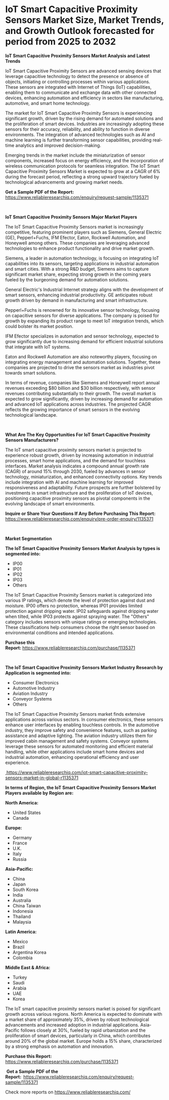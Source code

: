 <p><h1>IoT Smart Capacitive Proximity Sensors Market Size, Market Trends, and Growth Outlook forecasted for period from 2025 to 2032</h1></p><p><strong>IoT Smart Capacitive Proximity Sensors Market Analysis and Latest Trends</strong></p>
<p><p>IoT Smart Capacitive Proximity Sensors are advanced sensing devices that leverage capacitive technology to detect the presence or absence of objects, initiating or controlling processes within various applications. These sensors are integrated with Internet of Things (IoT) capabilities, enabling them to communicate and exchange data with other connected devices, enhancing automation and efficiency in sectors like manufacturing, automotive, and smart home technology.</p><p>The market for IoT Smart Capacitive Proximity Sensors is experiencing significant growth, driven by the rising demand for automated solutions and the proliferation of smart devices. Industries are increasingly adopting these sensors for their accuracy, reliability, and ability to function in diverse environments. The integration of advanced technologies such as AI and machine learning is further transforming sensor capabilities, providing real-time analytics and improved decision-making.</p><p>Emerging trends in the market include the miniaturization of sensor components, increased focus on energy efficiency, and the incorporation of wireless communication protocols for seamless integration. The IoT Smart Capacitive Proximity Sensors Market is expected to grow at a CAGR of 6% during the forecast period, reflecting a strong upward trajectory fueled by technological advancements and growing market needs.</p></p>
<p><strong>Get a Sample PDF of the Report:&nbsp;</strong> <a href="https://www.reliableresearchiq.com/enquiry/request-sample/1135371?utm_campaign=2310&utm_medium=2&utm_source=Github&utm_content=ia&utm_term=25032025&utm_id=iot-smart-capacitive-proximity-sensors">https://www.reliableresearchiq.com/enquiry/request-sample/1135371</a></p>
<p>&nbsp;</p>
<p><strong>IoT Smart Capacitive Proximity Sensors Major Market Players</strong></p>
<p><p>The IoT Smart Capacitive Proximity Sensors market is increasingly competitive, featuring prominent players such as Siemens, General Electric (GE), Pepperl+Fuchs, IFM Efector, Eaton, Rockwell Automation, and Honeywell among others. These companies are leveraging advanced technologies to enhance product functionality and drive market growth.</p><p>Siemens, a leader in automation technology, is focusing on integrating IoT capabilities into its sensors, targeting applications in industrial automation and smart cities. With a strong R&D budget, Siemens aims to capture significant market share, expecting strong growth in the coming years fueled by the burgeoning demand for automation solutions.</p><p>General Electric's Industrial Internet strategy aligns with the development of smart sensors, enhancing industrial productivity. GE anticipates robust growth driven by demand in manufacturing and smart infrastructure.</p><p>Pepperl+Fuchs is renowned for its innovative sensor technology, focusing on capacitive sensors for diverse applications. The company is poised for growth by expanding its product range to meet IoT integration trends, which could bolster its market position.</p><p>IFM Efector specializes in automation and sensor technology, expected to grow significantly due to increasing demand for efficient industrial solutions that integrate with IoT systems.</p><p>Eaton and Rockwell Automation are also noteworthy players, focusing on integrating energy management and automation solutions. Together, these companies are projected to drive the sensors market as industries pivot towards smart solutions.</p><p>In terms of revenue, companies like Siemens and Honeywell report annual revenues exceeding $80 billion and $30 billion respectively, with sensor revenues contributing substantially to their growth. The overall market is expected to grow significantly, driven by increasing demand for automation and advanced IoT applications across industries. The projected CAGR reflects the growing importance of smart sensors in the evolving technological landscape.</p></p>
<p>&nbsp;</p>
<p><strong>What Are The Key Opportunities For IoT Smart Capacitive Proximity Sensors Manufacturers?</strong></p>
<p><p>The IoT smart capacitive proximity sensors market is projected to experience robust growth, driven by increasing automation in industrial processes, smart home applications, and the demand for touchless interfaces. Market analysis indicates a compound annual growth rate (CAGR) of around 15% through 2030, fueled by advances in sensor technology, miniaturization, and enhanced connectivity options. Key trends include integration with AI and machine learning for improved responsiveness and adaptability. Future prospects are further bolstered by investments in smart infrastructure and the proliferation of IoT devices, positioning capacitive proximity sensors as pivotal components in the evolving landscape of smart environments.</p></p>
<p><strong>Inquire or Share Your Questions If Any Before Purchasing This Report:</strong> <a href="https://www.reliableresearchiq.com/enquiry/pre-order-enquiry/1135371?utm_campaign=2310&utm_medium=2&utm_source=Github&utm_content=ia&utm_term=25032025&utm_id=iot-smart-capacitive-proximity-sensors">https://www.reliableresearchiq.com/enquiry/pre-order-enquiry/1135371</a></p>
<p>&nbsp;</p>
<p><strong>Market Segmentation</strong></p>
<p><strong>The IoT Smart Capacitive Proximity Sensors Market Analysis by types is segmented into:</strong></p>
<p><ul><li>IP00</li><li>IP01</li><li>IP02</li><li>IP03</li><li>Others</li></ul></p>
<p><p>The IoT Smart Capacitive Proximity Sensors market is categorized into various IP ratings, which denote the level of protection against dust and moisture. IP00 offers no protection, whereas IP01 provides limited protection against dripping water. IP02 safeguards against dripping water when tilted, while IP03 protects against spraying water. The "Others" category includes sensors with unique ratings or emerging technologies. These classifications help consumers choose the right sensor based on environmental conditions and intended applications.</p></p>
<p><strong>Purchase this Report:&nbsp;</strong><a href="https://www.reliableresearchiq.com/purchase/1135371?utm_campaign=2310&utm_medium=2&utm_source=Github&utm_content=ia&utm_term=25032025&utm_id=iot-smart-capacitive-proximity-sensors">https://www.reliableresearchiq.com/purchase/1135371</a></p>
<p>&nbsp;</p>
<p><strong>The IoT Smart Capacitive Proximity Sensors Market Industry Research by Application is segmented into:</strong></p>
<p><ul><li>Consumer Electronics</li><li>Automotive Industry</li><li>Aviation Industry</li><li>Conveyor Systems</li><li>Others</li></ul></p>
<p><p>The IoT Smart Capacitive Proximity Sensors market finds extensive applications across various sectors. In consumer electronics, these sensors enhance user interfaces by enabling touchless controls. In the automotive industry, they improve safety and convenience features, such as parking assistance and adaptive lighting. The aviation industry utilizes them for improved cabin management and safety systems. Conveyor systems leverage these sensors for automated monitoring and efficient material handling, while other applications include smart home devices and industrial automation, enhancing operational efficiency and user experience.</p></p>
<p><a href="https://www.reliableresearchiq.com/iot-smart-capacitive-proximity-sensors-market-in-global-r1135371?utm_campaign=2310&utm_medium=2&utm_source=Github&utm_content=ia&utm_term=25032025&utm_id=iot-smart-capacitive-proximity-sensors">&nbsp;https://www.reliableresearchiq.com/iot-smart-capacitive-proximity-sensors-market-in-global-r1135371</a></p>
<p><strong>In terms of Region, the IoT Smart Capacitive Proximity Sensors Market Players available by Region are:</strong></p>
<p>
    <p> <strong> North America: </strong>
        <ul>
            <li>United States</li>
            <li>Canada</li>
        </ul>
        </p> 
    <p> <strong> Europe: </strong>
        <ul>
            <li>Germany</li>
            <li>France</li>
            <li>U.K.</li>
            <li>Italy</li>
            <li>Russia</li>
        </ul>
        </p> 
    <p> <strong> Asia-Pacific: </strong>
        <ul>
            <li>China</li>
            <li>Japan</li>
            <li>South Korea</li>
            <li>India</li>
            <li>Australia</li>
            <li>China Taiwan</li>
            <li>Indonesia</li>
            <li>Thailand</li>
            <li>Malaysia</li>
        </ul>
        </p> 
    <p> <strong> Latin America: </strong>
        <ul>
            <li>Mexico</li>
            <li>Brazil</li>
            <li>Argentina Korea</li>
            <li>Colombia</li>
        </ul>
        </p> 
    <p> <strong> Middle East & Africa: </strong>
        <ul>
            <li>Turkey</li>
            <li>Saudi</li>
            <li>Arabia</li>
            <li>UAE</li>
            <li>Korea</li>
        </ul>
    </p>
    </p>
<p><p>The IoT smart capacitive proximity sensors market is poised for significant growth across various regions. North America is expected to dominate with a market share of approximately 35%, driven by robust technological advancements and increased adoption in industrial applications. Asia-Pacific follows closely at 30%, fueled by rapid urbanization and the proliferation of smart devices, particularly in China, which contributes around 20% of the global market. Europe holds a 15% share, characterized by a strong emphasis on automation and innovation.</p></p>
<p><strong>Purchase this Report: </strong><a href="https://www.reliableresearchiq.com/purchase/1135371?utm_campaign=2310&utm_medium=2&utm_source=Github&utm_content=ia&utm_term=25032025&utm_id=iot-smart-capacitive-proximity-sensors">https://www.reliableresearchiq.com/purchase/1135371</a></p>
<p>&nbsp;<strong>Get a Sample PDF of the Report:&nbsp;&nbsp;</strong><a href="https://www.reliableresearchiq.com/enquiry/request-sample/1135371?utm_campaign=2310&utm_medium=2&utm_source=Github&utm_content=ia&utm_term=25032025&utm_id=iot-smart-capacitive-proximity-sensors">https://www.reliableresearchiq.com/enquiry/request-sample/1135371</a></p>
<p><strong></strong></p>
<p>Check more reports on <a href="https://www.reliableresearchiq.com/?utm_campaign=2310&utm_medium=2&utm_source=Github&utm_content=ia&utm_term=25032025&utm_id=iot-smart-capacitive-proximity-sensors">https://www.reliableresearchiq.com/</a></p>